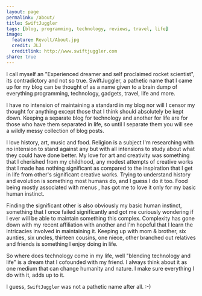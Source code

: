 ```yaml
---
layout: page
permalink: /about/
title: SwiftJuggler
tags: [blog, programming, technology, reviews, travel, life]
image:
  feature: Revolt/About.jpg
  credit: JLJ
  creditlink: http://www.swiftjuggler.com
share: true
---
```


I call myself an "Experienced dreamer and self proclaimed rocket scientist", its contradictory and not so true. SwiftJuggler, a pathetic name that I came up for my blog can be thought of as a name given to a brain dump of everything programming, technology, gadgets, travel, life and more. 

I have no intension of maintaining a standard in my blog nor will I censor my thought for anything except those that I think should absolutely be kept down. Keeping a separate blog for technology and another for life are for those who have them separated in life, so until I separate them you will see a wildly messy collection of blog posts. 

I love history, art, music and food. Religion is a subject I'm researching with no intension to stand against any but with all intensions to study about what they could have done better. My love for art and creativity was something that I cherished from my childhood, any modest attempts of creative works that I made has nothing significant as compared to the inspiration that I get in life from other's significant creative works. Trying to understand history and evolution is something most humans do, and I guess I do it too. Food being mostly associated with menus , has got me to love it only for my basic human instinct.

Finding the significant other is also obviously my basic human instinct, something that I once failed significantly and got me curiously wondering if I ever will be able to maintain something this complex. Complexity has gone down with my recent affiliation with another and I'm hopeful that I learn the intricacies involved in maintaining it. Keeping up with mom & brother, six aunties, six uncles, thirteen cousins, one niece, other branched out relatives and friends is something I enjoy doing in life.

So where does technology come in my life, well "blending technology and life" is a dream that I cofounded with my friend. I always think about it as one medium that can change humanity and nature. I make sure everything I do with it, adds up to it. 

I guess, `SwiftJuggler` was not a pathetic name after all. :-)  
